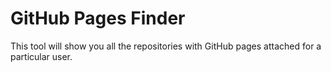 GitHub Pages Finder
===================

This tool will show you all the repositories with GitHub pages attached for a
particular user.
